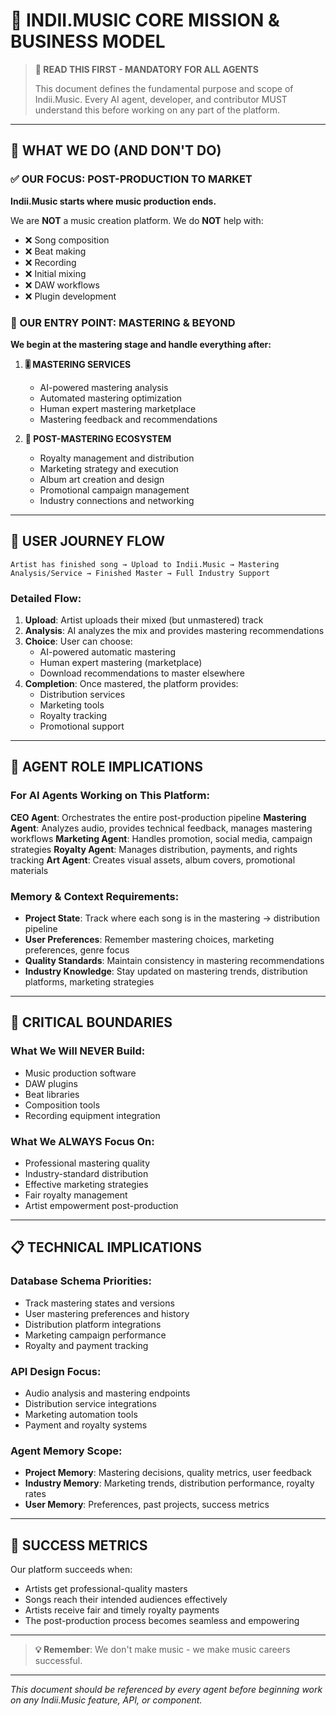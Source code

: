 # 🎵 INDII.MUSIC CORE MISSION & BUSINESS MODEL

> **📖 READ THIS FIRST - MANDATORY FOR ALL AGENTS**
> 
> This document defines the fundamental purpose and scope of Indii.Music. Every AI agent, developer, and contributor MUST understand this before working on any part of the platform.

---

## 🎯 WHAT WE DO (AND DON'T DO)

### ✅ OUR FOCUS: POST-PRODUCTION TO MARKET

**Indii.Music starts where music production ends.**

We are **NOT** a music creation platform. We do **NOT** help with:
- ❌ Song composition
- ❌ Beat making
- ❌ Recording
- ❌ Initial mixing
- ❌ DAW workflows
- ❌ Plugin development

### 🎯 OUR ENTRY POINT: MASTERING & BEYOND

**We begin at the mastering stage and handle everything after:**

1. **🎚️ MASTERING SERVICES**
   - AI-powered mastering analysis
   - Automated mastering optimization
   - Human expert mastering marketplace
   - Mastering feedback and recommendations

2. **🚀 POST-MASTERING ECOSYSTEM**
   - Royalty management and distribution
   - Marketing strategy and execution
   - Album art creation and design
   - Promotional campaign management
   - Industry connections and networking

---

## 🔄 USER JOURNEY FLOW

```
Artist has finished song → Upload to Indii.Music → Mastering Analysis/Service → Finished Master → Full Industry Support
```

### Detailed Flow:
1. **Upload**: Artist uploads their mixed (but unmastered) track
2. **Analysis**: AI analyzes the mix and provides mastering recommendations
3. **Choice**: User can choose:
   - AI-powered automatic mastering
   - Human expert mastering (marketplace)
   - Download recommendations to master elsewhere
4. **Completion**: Once mastered, the platform provides:
   - Distribution services
   - Marketing tools
   - Royalty tracking
   - Promotional support

---

## 🧠 AGENT ROLE IMPLICATIONS

### For AI Agents Working on This Platform:

**CEO Agent**: Orchestrates the entire post-production pipeline
**Mastering Agent**: Analyzes audio, provides technical feedback, manages mastering workflows
**Marketing Agent**: Handles promotion, social media, campaign strategies
**Royalty Agent**: Manages distribution, payments, and rights tracking
**Art Agent**: Creates visual assets, album covers, promotional materials

### Memory & Context Requirements:
- **Project State**: Track where each song is in the mastering → distribution pipeline
- **User Preferences**: Remember mastering choices, marketing preferences, genre focus
- **Quality Standards**: Maintain consistency in mastering recommendations
- **Industry Knowledge**: Stay updated on mastering trends, distribution platforms, marketing strategies

---

## 🚫 CRITICAL BOUNDARIES

### What We Will NEVER Build:
- Music production software
- DAW plugins
- Beat libraries
- Composition tools
- Recording equipment integration

### What We ALWAYS Focus On:
- Professional mastering quality
- Industry-standard distribution
- Effective marketing strategies
- Fair royalty management
- Artist empowerment post-production

---

## 📋 TECHNICAL IMPLICATIONS

### Database Schema Priorities:
- Track mastering states and versions
- User mastering preferences and history
- Distribution platform integrations
- Marketing campaign performance
- Royalty and payment tracking

### API Design Focus:
- Audio analysis and mastering endpoints
- Distribution service integrations
- Marketing automation tools
- Payment and royalty systems

### Agent Memory Scope:
- **Project Memory**: Mastering decisions, quality metrics, user feedback
- **Industry Memory**: Marketing trends, distribution performance, royalty rates
- **User Memory**: Preferences, past projects, success metrics

---

## 🎯 SUCCESS METRICS

Our platform succeeds when:
- Artists get professional-quality masters
- Songs reach their intended audiences effectively
- Artists receive fair and timely royalty payments
- The post-production process becomes seamless and empowering

---

> **💡 Remember**: We don't make music - we make music careers successful.

---

*This document should be referenced by every agent before beginning work on any Indii.Music feature, API, or component.*
